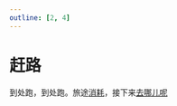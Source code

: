 ```yaml
---
outline: [2, 4]
---
```

# 赶路 <a href="/trip/"><Badge type="tip" text="旅行主页↗" /></a>

到处跑，到处跑。旅途[消耗](/trip/bill)，接下来[去哪儿呢](../where/)

<script setup>
import ACardLinks from '../../.vitepress/components/ACardLinks.vue'

import { CARD_JOURNEY_DATA } from '../../.vitepress/data/trip/journey'
</script>

<ACardLinks v-for="{title, items} in CARD_JOURNEY_DATA" :title="title" :items="items" />
